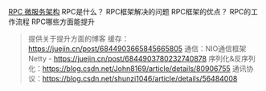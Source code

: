 [RPC 微服务架构](https://juejin.cn/post/6982414578944573477)
RPC是什么？
RPC框架解决的问题
RPC框架的优点？
RPC的工作流程
RPC哪些方面能提升
> 提供关于提升方面的博客
> 缓存：https://juejin.cn/post/6844903665845665805
> 通信：NIO通信框架Netty - https://juejin.cn/post/6844903780232740878
> 序列化&反序列化：https://blog.csdn.net/John8169/article/details/80906755
> 通讯协议：https://blog.csdn.net/shunzi1046/article/details/56484008